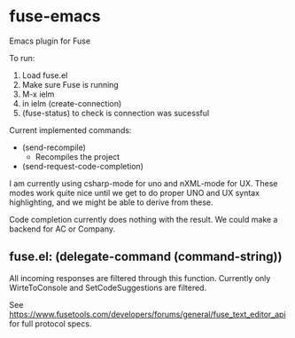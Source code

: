 # fuse-emacs
Emacs plugin for Fuse


To run:

1. Load fuse.el
2. Make sure Fuse is running
3. M-x ielm
4. in ielm (create-connection)
5. (fuse-status) to check is connection was sucessful

Current implemented commands:

- (send-recompile)
  - Recompiles the project
- (send-request-code-completion)


I am currently using csharp-mode for uno and nXML-mode for UX.
These modes work quite nice until we get to do proper UNO and UX syntax highlighting, and we might be able
to derive from these.

Code completion currently does nothing with the result. We could make a backend for AC or Company.

## fuse.el: (delegate-command (command-string))
All incoming responses are filtered through this function.
Currently only WirteToConsole and SetCodeSuggestions are filtered.

See https://www.fusetools.com/developers/forums/general/fuse_text_editor_api
for full protocol specs.
